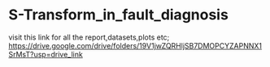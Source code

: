 # S-Transform_in_fault_diagnosis

visit this link for all the report,datasets,plots etc;
https://drive.google.com/drive/folders/19V1jwZQRHljSB7DMOPCYZAPNNX1SrMsT?usp=drive_link
